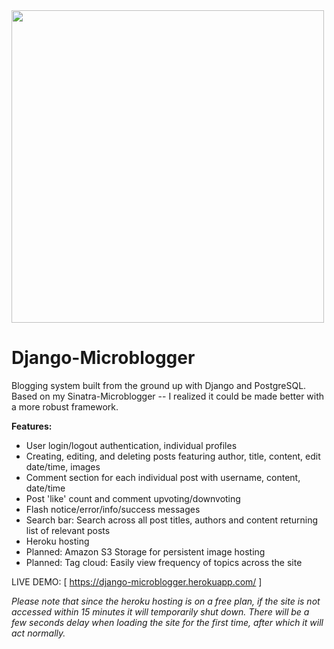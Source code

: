 <img src='http://galenscovell.github.io/css/pics/microblogger.png' width=500px />

Django-Microblogger
===================

Blogging system built from the ground up with Django and PostgreSQL. 
Based on my Sinatra-Microblogger -- I realized it could be made better with a more robust framework.

<b>Features:</b>
* User login/logout authentication, individual profiles
* Creating, editing, and deleting posts featuring author, title, content, edit date/time, images
* Comment section for each individual post with username, content, date/time
* Post 'like' count and comment upvoting/downvoting
* Flash notice/error/info/success messages
* Search bar: Search across all post titles, authors and content returning list of relevant posts
* Heroku hosting
* Planned: Amazon S3 Storage for persistent image hosting
* Planned: Tag cloud: Easily view frequency of topics across the site

LIVE DEMO: [ https://django-microblogger.herokuapp.com/ ]

<i>Please note that since the heroku hosting is on a free plan, if the site is not accessed within 15 minutes it will temporarily shut down. There will be a few seconds delay when loading the site for the first time, after which it will act normally.</i>
